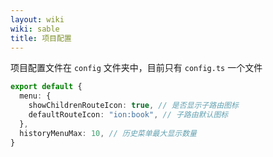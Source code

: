 ```yaml
---
layout: wiki
wiki: sable
title: 项目配置
---
```


项目配置文件在 `config` 文件夹中，目前只有 `config.ts` 一个文件

```ts
export default {
  menu: {
    showChildrenRouteIcon: true, // 是否显示子路由图标
    defaultRouteIcon: "ion:book", // 子路由默认图标
  },
  historyMenuMax: 10, // 历史菜单最大显示数量
}
```
